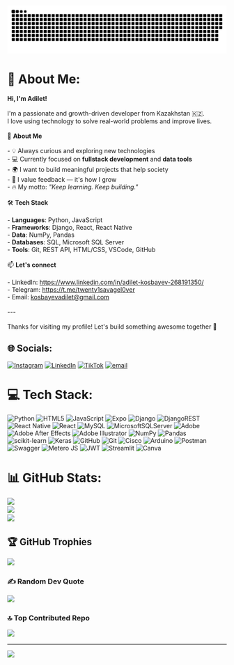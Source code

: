 ![snake gif](https://github.com/6igsm0ke/6igsm0ke/blob/output/github-snake-dark.svg)

# 💫 About Me:
**Hi, I'm Adilet!**<br><br>I'm a passionate and growth-driven developer from Kazakhstan 🇰🇿.  <br>I love using technology to solve real-world problems and improve lives.<br><br>🚀 **About Me**<br><br>- 💡 Always curious and exploring new technologies  <br>- 💻 Currently focused on **fullstack development** and **data tools**  <br>- 🌍 I want to build meaningful projects that help society  <br>- 💬 I value feedback — it's how I grow  <br>- 🔥 My motto: *"Keep learning. Keep building."*<br><br> 🛠️ **Tech Stack**<br><br>- **Languages**: Python, JavaScript  <br>- **Frameworks**: Django, React, React Native  <br>- **Data**: NumPy, Pandas  <br>- **Databases**: SQL, Microsoft SQL Server  <br>- **Tools**: Git, REST API, HTML/CSS, VSCode, GitHub<br><br>📫 **Let's connect**<br><br>- LinkedIn: https://www.linkedin.com/in/adilet-kosbayev-268191350/ <br>- Telegram: https://t.me/twenty1savagel0ver <br>- Email: kosbayevadilet@gmail.com  <br><br>---<br><br>Thanks for visiting my profile! Let's build something awesome together 🚀


## 🌐 Socials:
[![Instagram](https://img.shields.io/badge/Instagram-%23E4405F.svg?logo=Instagram&logoColor=white)](https://instagram.com/6igsm0e) [![LinkedIn](https://img.shields.io/badge/LinkedIn-%230077B5.svg?logo=linkedin&logoColor=white)]((https://www.linkedin.com/in/adilet-kosbayev-268191350/)) [![TikTok](https://img.shields.io/badge/TikTok-%23000000.svg?logo=TikTok&logoColor=white)](https://tiktok.com/@6igsm0ke) [![email](https://img.shields.io/badge/Email-D14836?logo=gmail&logoColor=white)](mailto:kosbayevadilet@gmail.com) 

# 💻 Tech Stack:
![Python](https://img.shields.io/badge/python-3670A0?style=flat&logo=python&logoColor=ffdd54) ![HTML5](https://img.shields.io/badge/html5-%23E34F26.svg?style=flat&logo=html5&logoColor=white) ![JavaScript](https://img.shields.io/badge/javascript-%23323330.svg?style=flat&logo=javascript&logoColor=%23F7DF1E) ![Expo](https://img.shields.io/badge/expo-1C1E24?style=flat&logo=expo&logoColor=#D04A37) ![Django](https://img.shields.io/badge/django-%23092E20.svg?style=flat&logo=django&logoColor=white) ![DjangoREST](https://img.shields.io/badge/DJANGO-REST-ff1709?style=flat&logo=django&logoColor=white&color=ff1709&labelColor=gray) ![React Native](https://img.shields.io/badge/react_native-%2320232a.svg?style=flat&logo=react&logoColor=%2361DAFB) ![React](https://img.shields.io/badge/react-%2320232a.svg?style=flat&logo=react&logoColor=%2361DAFB) ![MySQL](https://img.shields.io/badge/mysql-4479A1.svg?style=flat&logo=mysql&logoColor=white) ![MicrosoftSQLServer](https://img.shields.io/badge/Microsoft%20SQL%20Server-CC2927?style=flat&logo=microsoft%20sql%20server&logoColor=white) ![Adobe](https://img.shields.io/badge/adobe-%23FF0000.svg?style=flat&logo=adobe&logoColor=white) ![Adobe After Effects](https://img.shields.io/badge/Adobe%20After%20Effects-9999FF.svg?style=flat&logo=Adobe%20After%20Effects&logoColor=white) ![Adobe Illustrator](https://img.shields.io/badge/adobe%20illustrator-%23FF9A00.svg?style=flat&logo=adobe%20illustrator&logoColor=white) ![NumPy](https://img.shields.io/badge/numpy-%23013243.svg?style=flat&logo=numpy&logoColor=white) ![Pandas](https://img.shields.io/badge/pandas-%23150458.svg?style=flat&logo=pandas&logoColor=white) ![scikit-learn](https://img.shields.io/badge/scikit--learn-%23F7931E.svg?style=flat&logo=scikit-learn&logoColor=white) ![Keras](https://img.shields.io/badge/Keras-%23D00000.svg?style=flat&logo=Keras&logoColor=white) ![GitHub](https://img.shields.io/badge/github-%23121011.svg?style=flat&logo=github&logoColor=white) ![Git](https://img.shields.io/badge/git-%23F05033.svg?style=flat&logo=git&logoColor=white) ![Cisco](https://img.shields.io/badge/cisco-%23049fd9.svg?style=flat&logo=cisco&logoColor=black) ![Arduino](https://img.shields.io/badge/-Arduino-00979D?style=flat&logo=Arduino&logoColor=white) ![Postman](https://img.shields.io/badge/Postman-FF6C37?style=flat&logo=postman&logoColor=white) ![Swagger](https://img.shields.io/badge/-Swagger-%23Clojure?style=flat&logo=swagger&logoColor=white) ![Metero JS](https://img.shields.io/badge/meteorjs-%23d74c4c.svg?style=flat&logo=meteor&logoColor=white) ![JWT](https://img.shields.io/badge/JWT-black?style=flat&logo=JSON%20web%20tokens) ![Streamlit](https://img.shields.io/badge/Streamlit-%23FE4B4B.svg?style=flat&logo=streamlit&logoColor=white) ![Canva](https://img.shields.io/badge/Canva-%2300C4CC.svg?style=flat&logo=Canva&logoColor=white)
# 📊 GitHub Stats:
![](https://github-readme-stats.vercel.app/api?username=6igsm0ke&theme=dark&hide_border=false&include_all_commits=false&count_private=false)<br/>
![](https://nirzak-streak-stats.vercel.app/?user=6igsm0ke&theme=dark&hide_border=false)<br/>
![](https://github-readme-stats.vercel.app/api/top-langs/?username=6igsm0ke&theme=dark&hide_border=false&include_all_commits=false&count_private=false&layout=compact)

## 🏆 GitHub Trophies
![](https://github-profile-trophy.vercel.app/?username=6igsm0ke&theme=radical&no-frame=false&no-bg=false&margin-w=4)

### ✍️ Random Dev Quote
![](https://quotes-github-readme.vercel.app/api?type=horizontal&theme=radical)

### 🔝 Top Contributed Repo
![](https://github-contributor-stats.vercel.app/api?username=6igsm0ke&limit=5&theme=dark&combine_all_yearly_contributions=true)

---
[![](https://visitcount.itsvg.in/api?id=6igsm0ke&icon=0&color=0)](https://visitcount.itsvg.in)

<!-- Proudly created with GPRM ( https://gprm.itsvg.in ) -->
